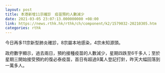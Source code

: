 ```yaml
---
layout: post
title: 本港新增11宗確診　疫苗預約人數減少
date: 2021-03-05 23:07:13.000000000 +08:00
link: https://news.rthk.hk/rthk/ch/component/k2/1579032-20210305.htm
categories: rthk
---
```


今日再多11宗新型肺炎確診，8宗屬本地感染，4宗未知源頭。

政府數字顯示，過去兩日，預約接種疫苗的人數減少，星期四跌至6千多人；至於星期三開始接受預約的復必泰疫苗，首日有超過9萬人登記打針，昨天大幅回落到一萬多人。
